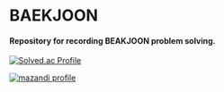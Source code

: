 # BAEKJOON
#### Repository for recording BEAKJOON problem solving.
[![Solved.ac Profile](http://mazassumnida.wtf/api/v2/generate_badge?boj=fabula)](https://solved.ac/fabula)

[![mazandi profile](http://mazandi.herokuapp.com/api?handle=fabula&theme=cold)](https://solved.ac/fabula)
